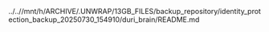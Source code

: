 ../..//mnt/h/ARCHIVE/.UNWRAP/13GB_FILES/backup_repository/identity_protection_backup_20250730_154910/duri_brain/README.md